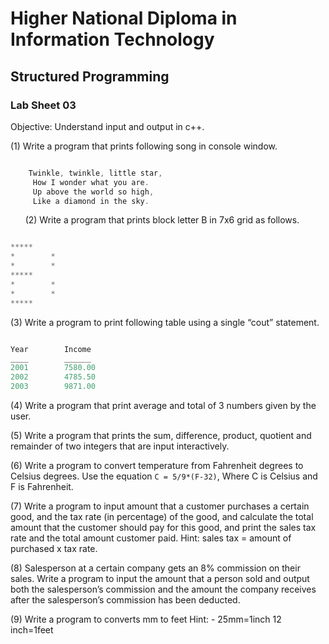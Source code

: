 # Higher National Diploma in Information Technology

## Structured Programming

### Lab Sheet 03


Objective: Understand input and output in c++.

(1) Write a program that prints following song in console window.

```c++

    Twinkle, twinkle, little star,
     How I wonder what you are.
     Up above the world so high,
     Like a diamond in the sky.

```
     
(2) Write a program that prints block letter B in 7x6 grid as follows.

```c++

*****
*        *
*        *
*****
*        *
*        *
*****

```

(3) Write a program to print following table using a single “cout” statement.

```c++

Year		Income
____		______
2001		7580.00
2002		4785.50
2003		9871.00

```

(4) Write a program that print average and total of 3 numbers given by the user.

(5) Write a program that prints the sum, difference, product, quotient and remainder of two integers that are input interactively.

(6) Write a program to convert temperature from Fahrenheit degrees to Celsius degrees. 
Use the equation `C = 5/9*(F-32)`, Where C is Celsius and F is Fahrenheit.

(7) Write a program to input amount that a customer purchases a certain good, and the tax rate (in percentage) of the good, and calculate the total amount that the customer should pay for this good, and print the sales tax rate and the total amount customer paid.
Hint: sales tax = amount of purchased x tax rate.

(8) Salesperson at a certain company gets an 8% commission on their sales. Write a program to input the amount that a person sold and output both the salesperson’s commission and the amount the company receives after the salesperson’s commission has been deducted.

(9) Write a program to converts mm to feet
Hint: - 25mm=1inch
	        12 inch=1feet

